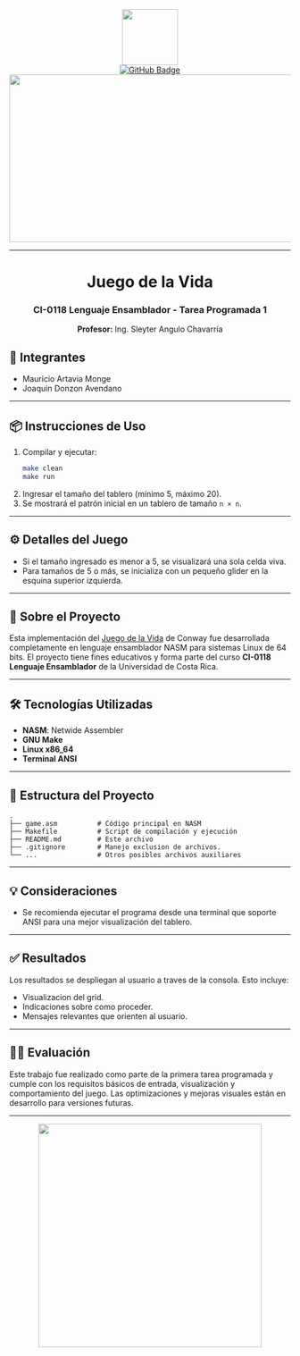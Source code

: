 <!-- # Juego de la Vida - Tarea Programada 1
##  CI-0118 Lenguaje Ensamblador
***Profesor: Ing. Sleyter Angulo Chavarría***

### Integrantes:
- Mauricio Artavia Monge
- Joaquin Donzon

### Instrucciones:
1. make run
2. Ingrese el tamaño del grid (mínimo 5, máximo 20).
3. Se mostrará el patrón inicial en un cuadrado n × n.

#### Notas:
- Si el tamaño es menor a 5, se muestra una sola celda viva.
- Para tamaños mayores, se muestra un pequeño glider en la esquina.-->

<div id="header" align="center">
  <img src="https://media.giphy.com/media/M9gbBd9nbDrOTu1Mqx/giphy.gif" width="100"/>
</div>

<div id="badges" align="center">
  <a href="https://github.com/C10743-ArtaviaM">
    <img src="https://img.shields.io/badge/GitHub-000000?style=for-the-badge&logo=github&logoColor=white" alt="GitHub Badge"/>
  </a>
</div>

<div align="center">
  <img src="https://media.giphy.com/media/dWesBcTLavkZuG35MI/giphy.gif" width="600" height="300"/>
</div>

---

<div align="center">
  <h1>Juego de la Vida</h1>
  <h3>CI-0118 Lenguaje Ensamblador - Tarea Programada 1</h3>
  <p><b>Profesor:</b> Ing. Sleyter Angulo Chavarría</p>
</div>

## 👥 Integrantes
- Mauricio Artavia Monge
- Joaquin Donzon Avendano

---

## 📦 Instrucciones de Uso

1. Compilar y ejecutar:
   ```bash
   make clean
   make run
   ```
2. Ingresar el tamaño del tablero (mínimo 5, máximo 20).
3. Se mostrará el patrón inicial en un tablero de tamaño `n × n`.

---

## ⚙️ Detalles del Juego

- Si el tamaño ingresado es menor a 5, se visualizará una sola celda viva.
- Para tamaños de 5 o más, se inicializa con un pequeño glider en la esquina superior izquierda.

---

## 🧠 Sobre el Proyecto

Esta implementación del [Juego de la Vida](https://es.wikipedia.org/wiki/Juego_de_la_vida) de Conway fue desarrollada completamente en lenguaje ensamblador NASM para sistemas Linux de 64 bits. El proyecto tiene fines educativos y forma parte del curso **CI-0118 Lenguaje Ensamblador** de la Universidad de Costa Rica.

---

## 🛠️ Tecnologías Utilizadas

- **NASM**: Netwide Assembler
- **GNU Make**
- **Linux x86_64**
- **Terminal ANSI**

---

## 📁 Estructura del Proyecto

```
.
├── game.asm          # Código principal en NASM
├── Makefile          # Script de compilación y ejecución
├── README.md         # Este archivo
├── .gitignore        # Manejo exclusion de archivos.
└── ...               # Otros posibles archivos auxiliares
```

---

## 💡 Consideraciones

- Se recomienda ejecutar el programa desde una terminal que soporte ANSI para una mejor visualización del tablero.

---

## ✅ Resultados

Los resultados se despliegan al usuario a traves de la consola. Esto incluye:

- Visualizacion del grid.
- Indicaciones sobre como proceder.
- Mensajes relevantes que orienten al usuario.

---

## 🧑‍🏫 Evaluación

Este trabajo fue realizado como parte de la primera tarea programada y cumple con los requisitos básicos de entrada, visualización y comportamiento del juego. Las optimizaciones y mejoras visuales están en desarrollo para versiones futuras.

---

<div align="center">
  <img src="https://media.giphy.com/media/f9k1tV7HyORcngKF8v/giphy.gif" width="400"/>
</div>